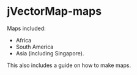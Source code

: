 jVectorMap-maps
===============

Maps included:  

  - Africa
  - South America
  - Asia (including Singapore).
 
This also includes a guide on how to make maps.
